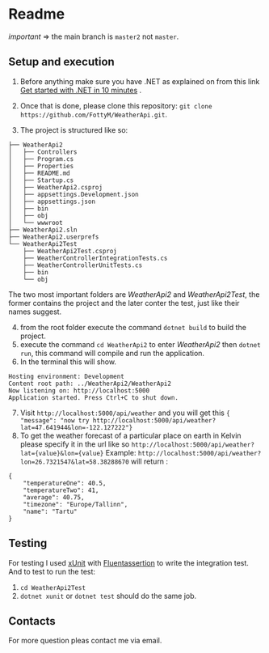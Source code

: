 # Readme
*important* => the main branch is `master2` not `master`.

## Setup and execution

1. Before anything make sure you have .NET as explained on from this link
[Get started with .NET in 10 minutes](https://www.microsoft.com/net/learn/get-started/macos) .

2. Once that is done, please clone this repository: `git clone https://github.com/FottyM/WeatherApi.git`.

3. The project is structured like so: 
```
├── WeatherApi2
│   ├── Controllers
│   ├── Program.cs
│   ├── Properties
│   ├── README.md
│   ├── Startup.cs
│   ├── WeatherApi2.csproj
│   ├── appsettings.Development.json
│   ├── appsettings.json
│   ├── bin
│   ├── obj
│   └── wwwroot
├── WeatherApi2.sln
├── WeatherApi2.userprefs
└── WeatherApi2Test
    ├── WeatherApi2Test.csproj
    ├── WeatherControllerIntegrationTests.cs
    ├── WeatherControllerUnitTests.cs
    ├── bin
    └── obj
```
The two most important folders are *WeatherApi2* and *WeatherApi2Test*, the former contains the project and the later conter the test, just like their names suggest.

4. from the root folder execute the command `dotnet build` to build the project.
5. execute the command `cd WeatherApi2` to enter *WeatherApi2* then `dotnet run`, this command will compile and run the application.
6. In the terminal this will show.
```
Hosting environment: Development
Content root path: ../WeatherApi2/WeatherApi2
Now listening on: http://localhost:5000
Application started. Press Ctrl+C to shut down.

```
7. Visit `http://localhost:5000/api/weather` and you will get this `{ "message": "now try http://localhost:5000/api/weather?lat=47.641944&lon=-122.127222"}`
8. To get the weather forecast of a particular place on earth in Kelvin please specify it in the url like so `http://localhost:5000/api/weather?lat={value}&lon={value}`
Example: `http://localhost:5000/api/weather?lon=26.7321547&lat=58.38288670` will return :
```
{
    "temperatureOne": 40.5,
    "temperatureTwo": 41,
    "average": 40.75,
    "timezone": "Europe/Tallinn",
    "name": "Tartu"
}
```
## Testing

For testing I used [xUnit](https://xunit.github.io/docs/getting-started-dotnet-core) with [Fluentassertion](http://fluentassertions.com/documentation.html) to write the integration test. And to test to run the test:

1. `cd WeatherApi2Test`
2. `dotnet xunit` or `dotnet test` should do the same job.


## Contacts
For more question pleas contact me via email.
